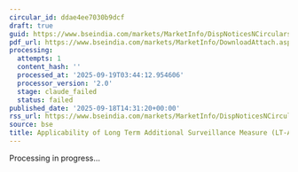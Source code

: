 ```yaml
---
circular_id: ddae4ee7030b9dcf
draft: true
guid: https://www.bseindia.com/markets/MarketInfo/DispNoticesNCirculars.aspx?Noticeid={9971A2F3-0EBE-4CC9-A973-CA69439FE06B}&noticeno=20250918-53&dt=09/18/2025&icount=53&totcount=63&flag=0
pdf_url: https://www.bseindia.com/markets/MarketInfo/DownloadAttach.aspx?id=20250918-53&attachedId=3c49f0f5-f601-4f8e-88c4-121bea6d8e90
processing:
  attempts: 1
  content_hash: ''
  processed_at: '2025-09-19T03:44:12.954606'
  processor_version: '2.0'
  stage: claude_failed
  status: failed
published_date: '2025-09-18T14:31:20+00:00'
rss_url: https://www.bseindia.com/markets/MarketInfo/DispNoticesNCirculars.aspx?Noticeid={9971A2F3-0EBE-4CC9-A973-CA69439FE06B}&noticeno=20250918-53&dt=09/18/2025&icount=53&totcount=63&flag=0
source: bse
title: Applicability of Long Term Additional Surveillance Measure (LT-ASM)
---
```


Processing in progress...